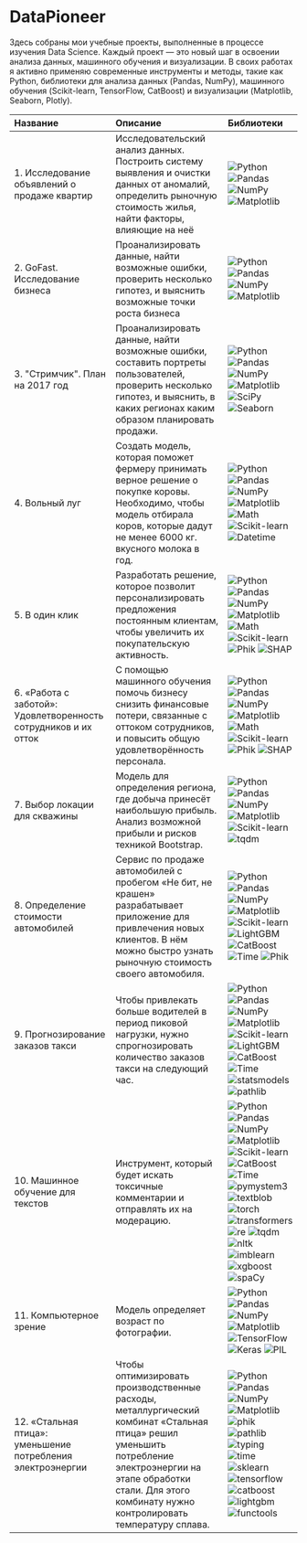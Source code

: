 # DataPioneer

Здесь собраны мои учебные проекты, выполненные в процессе изучения Data Science. Каждый проект — это новый шаг в освоении анализа данных, машинного обучения и визуализации. В своих работах я активно применяю современные инструменты и методы, такие как Python, библиотеки для анализа данных (Pandas, NumPy), машинного обучения (Scikit-learn, TensorFlow, CatBoost) и визуализации (Matplotlib, Seaborn, Plotly).

| Название | Описание | Библиотеки |
| :---------------------- | :---------------------- | :---------------------- |
| 1. Исследование объявлений о продаже квартир | Исследовательский анализ данных. Построить систему выявления и очистки данных от аномалий, определить рыночную стоимость жилья, найти факторы, влияющие на неё| <img alt="Python" src="https://img.shields.io/badge/python-%2314354C.svg?style=for-the-badge&logo=python&logoColor=white"/> <img alt="Pandas" src="https://img.shields.io/badge/pandas-%23150458.svg?style=for-the-badge&logo=pandas&logoColor=white" /> <img alt="NumPy" src="https://img.shields.io/badge/numpy-%23013243.svg?style=for-the-badge&logo=numpy&logoColor=white" /> <img alt="Matplotlib" src="https://img.shields.io/badge/Matplotlib-%23ffffff.svg?style=for-the-badge&logo=Matplotlib&logoColor=black" />|
| 2. GoFast. Исследование бизнеса | Проанализировать данные, найти возможные ошибки, проверить несколько гипотез, и выяснить возможные точки роста бизнеса| <img alt="Python" src="https://img.shields.io/badge/python-%2314354C.svg?style=for-the-badge&logo=python&logoColor=white"/> <img alt="Pandas" src="https://img.shields.io/badge/pandas-%23150458.svg?style=for-the-badge&logo=pandas&logoColor=white" /> <img alt="NumPy" src="https://img.shields.io/badge/numpy-%23013243.svg?style=for-the-badge&logo=numpy&logoColor=white" /> <img alt="Matplotlib" src="https://img.shields.io/badge/Matplotlib-%23ffffff.svg?style=for-the-badge&logo=Matplotlib&logoColor=black" />|
| 3. "Стримчик". План на 2017 год | Проанализировать данные, найти возможные ошибки, составить портреты пользователей, проверить несколько гипотез, и выяснить, в каких регионах каким образом планировать продажи.| <img alt="Python" src="https://img.shields.io/badge/python-%2314354C.svg?style=for-the-badge&logo=python&logoColor=white"/> <img alt="Pandas" src="https://img.shields.io/badge/pandas-%23150458.svg?style=for-the-badge&logo=pandas&logoColor=white" /> <img alt="NumPy" src="https://img.shields.io/badge/numpy-%23013243.svg?style=for-the-badge&logo=numpy&logoColor=white" /> <img alt="Matplotlib" src="https://img.shields.io/badge/Matplotlib-%23ffffff.svg?style=for-the-badge&logo=Matplotlib&logoColor=black" /> <img alt="SciPy" src="https://img.shields.io/badge/SciPy-%230C55A5.svg?style=for-the-badge&logo=scipy&logoColor=%white" /> <img alt="Seaborn" src="https://img.shields.io/badge/seaborn-%230C7B93.svg?style=for-the-badge&logo=python&logoColor=white"/>|
| 4. Вольный луг | Создать модель, которая поможет фермеру принимать верное решение о покупке коровы. Необходимо, чтобы модель отбирала коров, которые дадут не менее 6000 кг. вкусного молока в год.| <img alt="Python" src="https://img.shields.io/badge/python-%2314354C.svg?style=for-the-badge&logo=python&logoColor=white"/> <img alt="Pandas" src="https://img.shields.io/badge/pandas-%23150458.svg?style=for-the-badge&logo=pandas&logoColor=white" /> <img alt="NumPy" src="https://img.shields.io/badge/numpy-%23013243.svg?style=for-the-badge&logo=numpy&logoColor=white" /> <img alt="Matplotlib" src="https://img.shields.io/badge/Matplotlib-%23ffffff.svg?style=for-the-badge&logo=Matplotlib&logoColor=black" /> <img alt="Math" src="https://img.shields.io/badge/math-%2300599C.svg?style=for-the-badge&logo=python&logoColor=white"/> <img alt="Scikit-learn" src="https://img.shields.io/badge/scikit--learn-%23F7931E.svg?style=for-the-badge&logo=scikit-learn&logoColor=white"/> <img alt="Datetime" src="https://img.shields.io/badge/datetime-%230075A8.svg?style=for-the-badge&logo=python&logoColor=white"/> |
| 5. В один клик | Разработать решение, которое позволит персонализировать предложения постоянным клиентам, чтобы увеличить их покупательскую активность.| <img alt="Python" src="https://img.shields.io/badge/python-%2314354C.svg?style=for-the-badge&logo=python&logoColor=white"/> <img alt="Pandas" src="https://img.shields.io/badge/pandas-%23150458.svg?style=for-the-badge&logo=pandas&logoColor=white" /> <img alt="NumPy" src="https://img.shields.io/badge/numpy-%23013243.svg?style=for-the-badge&logo=numpy&logoColor=white" /> <img alt="Matplotlib" src="https://img.shields.io/badge/Matplotlib-%23ffffff.svg?style=for-the-badge&logo=Matplotlib&logoColor=black" /> <img alt="Math" src="https://img.shields.io/badge/math-%2300599C.svg?style=for-the-badge&logo=python&logoColor=white"/> <img alt="Scikit-learn" src="https://img.shields.io/badge/scikit--learn-%23F7931E.svg?style=for-the-badge&logo=scikit-learn&logoColor=white"/> <img alt="Phik" src="https://img.shields.io/badge/phik-%23009688.svg?style=for-the-badge&logo=python&logoColor=white"/> <img alt="SHAP" src="https://img.shields.io/badge/shap-%23FF6F61.svg?style=for-the-badge&logo=python&logoColor=white"/> |
| 6. «Работа с заботой»: Удовлетворенность сотрудников и их отток | С помощью машинного обучения помочь бизнесу снизить финансовые потери, связанные с оттоком сотрудников, и повысить общую удовлетворённость персонала.| <img alt="Python" src="https://img.shields.io/badge/python-%2314354C.svg?style=for-the-badge&logo=python&logoColor=white"/> <img alt="Pandas" src="https://img.shields.io/badge/pandas-%23150458.svg?style=for-the-badge&logo=pandas&logoColor=white" /> <img alt="NumPy" src="https://img.shields.io/badge/numpy-%23013243.svg?style=for-the-badge&logo=numpy&logoColor=white" /> <img alt="Matplotlib" src="https://img.shields.io/badge/Matplotlib-%23ffffff.svg?style=for-the-badge&logo=Matplotlib&logoColor=black" /> <img alt="Math" src="https://img.shields.io/badge/math-%2300599C.svg?style=for-the-badge&logo=python&logoColor=white"/> <img alt="Scikit-learn" src="https://img.shields.io/badge/scikit--learn-%23F7931E.svg?style=for-the-badge&logo=scikit-learn&logoColor=white"/> <img alt="Phik" src="https://img.shields.io/badge/phik-%23009688.svg?style=for-the-badge&logo=python&logoColor=white"/> <img alt="SHAP" src="https://img.shields.io/badge/shap-%23FF6F61.svg?style=for-the-badge&logo=python&logoColor=white"/>  |
| 7. Выбор локации для скважины |  Модель для определения региона, где добыча принесёт наибольшую прибыль. Анализ возможной прибыли и рисков техникой Bootstrap.| <img alt="Python" src="https://img.shields.io/badge/python-%2314354C.svg?style=for-the-badge&logo=python&logoColor=white"/> <img alt="Pandas" src="https://img.shields.io/badge/pandas-%23150458.svg?style=for-the-badge&logo=pandas&logoColor=white" /> <img alt="NumPy" src="https://img.shields.io/badge/numpy-%23013243.svg?style=for-the-badge&logo=numpy&logoColor=white" /> <img alt="Matplotlib" src="https://img.shields.io/badge/Matplotlib-%23ffffff.svg?style=for-the-badge&logo=Matplotlib&logoColor=black" />  <img alt="Scikit-learn" src="https://img.shields.io/badge/scikit--learn-%23F7931E.svg?style=for-the-badge&logo=scikit-learn&logoColor=white"/> <img alt="tqdm" src="https://img.shields.io/badge/tqdm-%23FFD700.svg?style=for-the-badge&logo=python&logoColor=black"/> |
| 8. Определение стоимости автомобилей | Сервис по продаже автомобилей с пробегом «Не бит, не крашен» разрабатывает приложение для привлечения новых клиентов. В нём можно быстро узнать рыночную стоимость своего автомобиля.| <img alt="Python" src="https://img.shields.io/badge/python-%2314354C.svg?style=for-the-badge&logo=python&logoColor=white"/> <img alt="Pandas" src="https://img.shields.io/badge/pandas-%23150458.svg?style=for-the-badge&logo=pandas&logoColor=white" /> <img alt="NumPy" src="https://img.shields.io/badge/numpy-%23013243.svg?style=for-the-badge&logo=numpy&logoColor=white" /> <img alt="Matplotlib" src="https://img.shields.io/badge/Matplotlib-%23ffffff.svg?style=for-the-badge&logo=Matplotlib&logoColor=black" />  <img alt="Scikit-learn" src="https://img.shields.io/badge/scikit--learn-%23F7931E.svg?style=for-the-badge&logo=scikit-learn&logoColor=white"/> <img alt="LightGBM" src="https://img.shields.io/badge/LightGBM-%2300A98F.svg?style=for-the-badge&logoColor=white"/> <img alt="CatBoost" src="https://img.shields.io/badge/CatBoost-%23FF6F61.svg?style=for-the-badge&logoColor=white"/> <img alt="Time" src="https://img.shields.io/badge/time-%230075A8.svg?style=for-the-badge&logoColor=white"/> <img alt="Phik" src="https://img.shields.io/badge/phik-%23009688.svg?style=for-the-badge&logoColor=white"/> |
| 9. Прогнозирование заказов такси | Чтобы привлекать больше водителей в период пиковой нагрузки, нужно спрогнозировать количество заказов такси на следующий час.| <img alt="Python" src="https://img.shields.io/badge/python-%2314354C.svg?style=for-the-badge&logo=python&logoColor=white"/> <img alt="Pandas" src="https://img.shields.io/badge/pandas-%23150458.svg?style=for-the-badge&logo=pandas&logoColor=white" /> <img alt="NumPy" src="https://img.shields.io/badge/numpy-%23013243.svg?style=for-the-badge&logo=numpy&logoColor=white" /> <img alt="Matplotlib" src="https://img.shields.io/badge/Matplotlib-%23ffffff.svg?style=for-the-badge&logo=Matplotlib&logoColor=black" />  <img alt="Scikit-learn" src="https://img.shields.io/badge/scikit--learn-%23F7931E.svg?style=for-the-badge&logo=scikit-learn&logoColor=white"/> <img alt="LightGBM" src="https://img.shields.io/badge/LightGBM-%2300A98F.svg?style=for-the-badge&logoColor=white"/> <img alt="CatBoost" src="https://img.shields.io/badge/CatBoost-%23FF6F61.svg?style=for-the-badge&logoColor=white"/> <img alt="Time" src="https://img.shields.io/badge/time-%230075A8.svg?style=for-the-badge&logoColor=white"/> <img alt="statsmodels" src="https://img.shields.io/badge/statsmodels-%2314354C.svg?style=for-the-badge&logoColor=white"/> <img alt="pathlib" src="https://img.shields.io/badge/pathlib-%230075A8.svg?style=for-the-badge&logoColor=white"/> |
| 10. Машинное обучение для текстов |  Инструмент, который будет искать токсичные комментарии и отправлять их на модерацию. | <img alt="Python" src="https://img.shields.io/badge/python-%2314354C.svg?style=for-the-badge&logo=python&logoColor=white"/> <img alt="Pandas" src="https://img.shields.io/badge/pandas-%23150458.svg?style=for-the-badge&logo=pandas&logoColor=white" /> <img alt="NumPy" src="https://img.shields.io/badge/numpy-%23013243.svg?style=for-the-badge&logo=numpy&logoColor=white" /> <img alt="Matplotlib" src="https://img.shields.io/badge/Matplotlib-%23ffffff.svg?style=for-the-badge&logo=Matplotlib&logoColor=black" />  <img alt="Scikit-learn" src="https://img.shields.io/badge/scikit--learn-%23F7931E.svg?style=for-the-badge&logo=scikit-learn&logoColor=white"/>  <img alt="CatBoost" src="https://img.shields.io/badge/CatBoost-%23FF6F61.svg?style=for-the-badge&logoColor=white"/> <img alt="Time" src="https://img.shields.io/badge/time-%230075A8.svg?style=for-the-badge&logoColor=white"/>  <img alt="pymystem3" src="https://img.shields.io/badge/pymystem3-%23009688.svg?style=for-the-badge&logoColor=white"/> <img alt="textblob" src="https://img.shields.io/badge/textblob-%2300A98F.svg?style=for-the-badge&logoColor=white"/> <img alt="torch" src="https://img.shields.io/badge/torch-%23EE4C2C.svg?style=for-the-badge&logo=PyTorch&logoColor=white"/> <img alt="transformers" src="https://img.shields.io/badge/transformers-%23FFD700.svg?style=for-the-badge&logo=huggingface&logoColor=black"/> <img alt="re" src="https://img.shields.io/badge/re-%230075A8.svg?style=for-the-badge&logoColor=white"/> <img alt="tqdm" src="https://img.shields.io/badge/tqdm-%23FFD700.svg?style=for-the-badge&logoColor=black"/> <img alt="nltk" src="https://img.shields.io/badge/nltk-%2314354C.svg?style=for-the-badge&logoColor=white"/> <img alt="imblearn" src="https://img.shields.io/badge/imblearn-%2300A98F.svg?style=for-the-badge&logoColor=white"/> <img alt="xgboost" src="https://img.shields.io/badge/xgboost-%230075A8.svg?style=for-the-badge&logoColor=white"/> <img alt="spaCy" src="https://img.shields.io/badge/spaCy-%23009688.svg?style=for-the-badge&logo=spacy&logoColor=white"/> |
| 11. Компьютерное зрение |  Модель определяет возраст по фотографии. | <img alt="Python" src="https://img.shields.io/badge/python-%2314354C.svg?style=for-the-badge&logo=python&logoColor=white"/> <img alt="Pandas" src="https://img.shields.io/badge/pandas-%23150458.svg?style=for-the-badge&logo=pandas&logoColor=white" /> <img alt="NumPy" src="https://img.shields.io/badge/numpy-%23013243.svg?style=for-the-badge&logo=numpy&logoColor=white" /> <img alt="Matplotlib" src="https://img.shields.io/badge/Matplotlib-%23ffffff.svg?style=for-the-badge&logo=Matplotlib&logoColor=black" /> <img alt="TensorFlow" src="https://img.shields.io/badge/TensorFlow-%23FF6F00.svg?style=for-the-badge&logo=TensorFlow&logoColor=white"/> <img alt="Keras" src="https://img.shields.io/badge/Keras-%23D00000.svg?style=for-the-badge&logo=Keras&logoColor=white"/> <img alt="PIL" src="https://img.shields.io/badge/PIL-%230075A8.svg?style=for-the-badge&logoColor=white"/> |
| 12. «Стальная птица»: уменьшение потребления электроэнергии |  Чтобы оптимизировать производственные расходы, металлургический комбинат «Стальная птица» решил уменьшить потребление электроэнергии на этапе обработки стали. Для этого комбинату нужно контролировать температуру сплава. | <img alt="Python" src="https://img.shields.io/badge/python-%2314354C.svg?style=for-the-badge&logo=python&logoColor=white"/> <img alt="Pandas" src="https://img.shields.io/badge/pandas-%23150458.svg?style=for-the-badge&logo=pandas&logoColor=white" /> <img alt="NumPy" src="https://img.shields.io/badge/numpy-%23013243.svg?style=for-the-badge&logo=numpy&logoColor=white" /> <img alt="Matplotlib" src="https://img.shields.io/badge/Matplotlib-%23ffffff.svg?style=for-the-badge&logo=Matplotlib&logoColor=black" /> <img alt="phik" src="https://img.shields.io/badge/phik-%23009688.svg?style=for-the-badge&logoColor=white"/> <img alt="pathlib" src="https://img.shields.io/badge/pathlib-%230075A8.svg?style=for-the-badge&logoColor=white"/> <img alt="typing" src="https://img.shields.io/badge/typing-%2314354C.svg?style=for-the-badge&logoColor=white"/> <img alt="time" src="https://img.shields.io/badge/time-%230075A8.svg?style=for-the-badge&logoColor=white"/> <img alt="sklearn" src="https://img.shields.io/badge/sklearn-%23F7931E.svg?style=for-the-badge&logo=scikit-learn&logoColor=white"/> <img alt="tensorflow" src="https://img.shields.io/badge/TensorFlow-%23FF6F00.svg?style=for-the-badge&logo=TensorFlow&logoColor=white"/> <img alt="catboost" src="https://img.shields.io/badge/CatBoost-%23FF6F61.svg?style=for-the-badge&logoColor=white"/> <img alt="lightgbm" src="https://img.shields.io/badge/LightGBM-%2300A98F.svg?style=for-the-badge&logoColor=white"/> <img alt="functools" src="https://img.shields.io/badge/functools-%230075A8.svg?style=for-the-badge&logoColor=white"/> |
